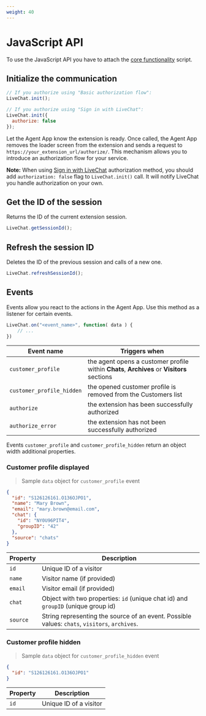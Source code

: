 ```yaml
---
weight: 40
---
```


# JavaScript API

To use the JavaScript API you have to attach the [core functionality](#developing-your-own-extension) script.

## Initialize the communication
```js
// If you authorize using "Basic authorization flow":
LiveChat.init();

// If you authorize using "Sign in with LiveChat":
LiveChat.init({
  authorize: false
});
```

Let the Agent App know the extension is ready. Once called, the Agent App removes the loader screen from the extension and sends a request to `https://your_extension_url/authorize/`. This mechanism allows you to introduce an authorization flow for your service.

<aside class="notice"><strong>Note:</strong> When using <a href="#sign-in-with-livechat-button-recommended">Sign in with LiveChat</a> authorization method, you should add <code>authorization: false</code> flag to <code>LiveChat.init()</code> call. It will notify LiveChat you handle authorization on your own.</aside>

## Get the ID of the session

Returns the ID of the current extension session.

```js
LiveChat.getSessionId();
```

## Refresh the session ID

Deletes the ID of the previous session and calls of a new one.

```js
LiveChat.refreshSessionId();
```

## Events

Events allow you react to the actions in the Agent App. Use this method as a listener for certain events.

```js
LiveChat.on("<event_name>", function( data ) {
	// ...
})
```

| Event name | Triggers when |
|------------|-------------|
| `customer_profile` | the agent opens a customer profile within **Chats**, **Archives** or **Visitors** sections |
| `customer_profile_hidden` | the opened customer profile is removed from the Customers list |
| `authorize` | the extension has been successfully authorized |
| `authorize_error` | the extension has not been successfully authorized |

Events `customer_profile` and `customer_profile_hidden` return an object width additional properties.

### Customer profile displayed

> Sample `data` object for `customer_profile` event

```json
{
  "id": "S126126161.O136OJPO1",
  "name": "Mary Brown",
  "email": "mary.brown@email.com",
  "chat": {
    "id": "NY0U96PIT4",
    "groupID": "42"
  },
  "source": "chats"
}
```

| Property | Description |
|------------|-------------|
| `id` | Unique ID of a visitor |
| `name` | Visitor name (if provided) |
| `email` | Visitor email (if provided) |
| `chat` | Object with two properties: `id` (unique chat id) and `groupID` (unique group id) |
| `source` | String representing the source of an event. Possible values: `chats`, `visitors`, `archives`. |

### Customer profile hidden

> Sample `data` object for `customer_profile_hidden` event

```json
{
  "id": "S126126161.O136OJPO1"
}
```

| Property | Description |
|------------|-------------|
| `id` | Unique ID of a visitor |

